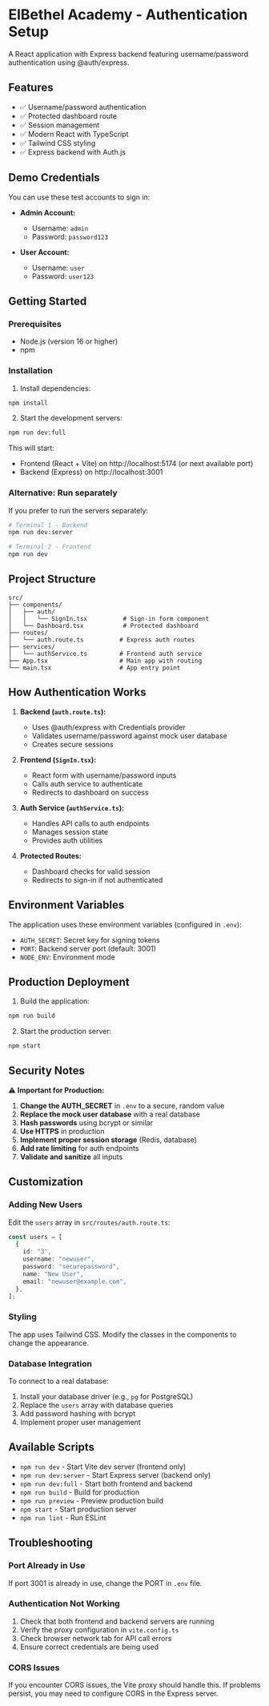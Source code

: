 # ElBethel Academy - Authentication Setup

A React application with Express backend featuring username/password authentication using @auth/express.

## Features

- ✅ Username/password authentication
- ✅ Protected dashboard route
- ✅ Session management
- ✅ Modern React with TypeScript
- ✅ Tailwind CSS styling
- ✅ Express backend with Auth.js

## Demo Credentials

You can use these test accounts to sign in:

- **Admin Account:**

  - Username: `admin`
  - Password: `password123`

- **User Account:**
  - Username: `user`
  - Password: `user123`

## Getting Started

### Prerequisites

- Node.js (version 16 or higher)
- npm

### Installation

1. Install dependencies:

```bash
npm install
```

2. Start the development servers:

```bash
npm run dev:full
```

This will start:

- Frontend (React + Vite) on http://localhost:5174 (or next available port)
- Backend (Express) on http://localhost:3001

### Alternative: Run separately

If you prefer to run the servers separately:

```bash
# Terminal 1 - Backend
npm run dev:server

# Terminal 2 - Frontend
npm run dev
```

## Project Structure

```
src/
├── components/
│   ├── auth/
│   │   └── SignIn.tsx          # Sign-in form component
│   └── Dashboard.tsx           # Protected dashboard
├── routes/
│   └── auth.route.ts          # Express auth routes
├── services/
│   └── authService.ts         # Frontend auth service
├── App.tsx                    # Main app with routing
└── main.tsx                   # App entry point
```

## How Authentication Works

1. **Backend (`auth.route.ts`):**

   - Uses @auth/express with Credentials provider
   - Validates username/password against mock user database
   - Creates secure sessions

2. **Frontend (`SignIn.tsx`):**

   - React form with username/password inputs
   - Calls auth service to authenticate
   - Redirects to dashboard on success

3. **Auth Service (`authService.ts`):**

   - Handles API calls to auth endpoints
   - Manages session state
   - Provides auth utilities

4. **Protected Routes:**
   - Dashboard checks for valid session
   - Redirects to sign-in if not authenticated

## Environment Variables

The application uses these environment variables (configured in `.env`):

- `AUTH_SECRET`: Secret key for signing tokens
- `PORT`: Backend server port (default: 3001)
- `NODE_ENV`: Environment mode

## Production Deployment

1. Build the application:

```bash
npm run build
```

2. Start the production server:

```bash
npm start
```

## Security Notes

⚠️ **Important for Production:**

1. **Change the AUTH_SECRET** in `.env` to a secure, random value
2. **Replace the mock user database** with a real database
3. **Hash passwords** using bcrypt or similar
4. **Use HTTPS** in production
5. **Implement proper session storage** (Redis, database)
6. **Add rate limiting** for auth endpoints
7. **Validate and sanitize** all inputs

## Customization

### Adding New Users

Edit the `users` array in `src/routes/auth.route.ts`:

```typescript
const users = [
  {
    id: "3",
    username: "newuser",
    password: "securepassword",
    name: "New User",
    email: "newuser@example.com",
  },
];
```

### Styling

The app uses Tailwind CSS. Modify the classes in the components to change the appearance.

### Database Integration

To connect to a real database:

1. Install your database driver (e.g., `pg` for PostgreSQL)
2. Replace the `users` array with database queries
3. Add password hashing with bcrypt
4. Implement proper user management

## Available Scripts

- `npm run dev` - Start Vite dev server (frontend only)
- `npm run dev:server` - Start Express server (backend only)
- `npm run dev:full` - Start both frontend and backend
- `npm run build` - Build for production
- `npm run preview` - Preview production build
- `npm start` - Start production server
- `npm run lint` - Run ESLint

## Troubleshooting

### Port Already in Use

If port 3001 is already in use, change the PORT in `.env` file.

### Authentication Not Working

1. Check that both frontend and backend servers are running
2. Verify the proxy configuration in `vite.config.ts`
3. Check browser network tab for API call errors
4. Ensure correct credentials are being used

### CORS Issues

If you encounter CORS issues, the Vite proxy should handle this. If problems persist, you may need to configure CORS in the Express server.
